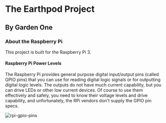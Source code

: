 # The Earthpod Project
## By Garden One

### About the Raspberry Pi

This project is built for the Raspberry Pi 3.

#### Raspberry Pi Power Levels

The Raspberry Pi provides general purpose digital input/output pins (called GPIO pins) that you can use for reading digital logic signals or for outputting digital logic levels. The outputs do not have much current capability, but you can drive LEDs or other low current devices. Of course to use them effectively and safely, you need to know their voltage levels and drive capability, and unfortunately, the RPi vendors don't supply the GPIO pin specs.

![rpi-gpio-pins](https://github.com/pwdel/earthpod/img/rpi-gpiopins.png "Rpi GPIO Pins")
